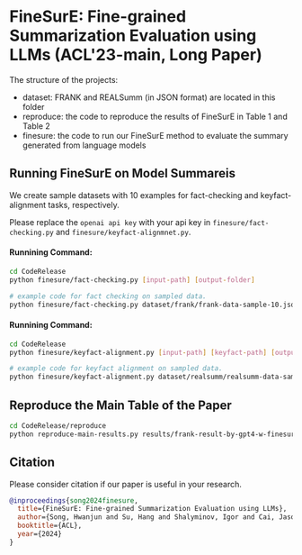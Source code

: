 # FineSurE: Fine-grained Summarization Evaluation using LLMs (ACL'23-main, Long Paper)

The structure of the projects:
- dataset: FRANK and REALSumm (in JSON format) are located in this folder
- reproduce: the code to reproduce the results of FineSurE in Table 1 and Table 2 
- finesure: the code to run our FineSurE method to evaluate the summary generated from language models

## Running FineSurE on Model Summareis

We create sample datasets with 10 examples for fact-checking and keyfact-alignment tasks, respectively.

Please replace the ```openai api key``` with your api key in ```finesure/fact-checking.py``` and ```finesure/keyfact-alignmnet.py```.

#### Runnining Command:
```bash
cd CodeRelease
python finesure/fact-checking.py [input-path] [output-folder]

# example code for fact checking on sampled data.
python finesure/fact-checking.py dataset/frank/frank-data-sample-10.json result/fact-checking
```

#### Runnining Command:
```bash
cd CodeRelease
python finesure/keyfact-alignment.py [input-path] [keyfact-path] [output-folder]

# example code for keyfact alignment on sampled data.
python finesure/keyfact-alignment.py dataset/realsumm/realsumm-data-sample-10.json dataset/realsumm/human-keyfact-list.json result/keyfact-alignment
```

## Reproduce the Main Table of the Paper

```bash
cd CodeRelease/reproduce
python reproduce-main-results.py results/frank-result-by-gpt4-w-finesure.json results/realsumm-result-by-gpt4-w-finesure.json
```


## Citation

Please consider citation if our paper is useful in your research.

```BibTeX
@inproceedings{song2024finesure,
  title={FineSurE: Fine-grained Summarization Evaluation using LLMs},
  author={Song, Hwanjun and Su, Hang and Shalyminov, Igor and Cai, Jason and Mansour, Saab},
  booktitle={ACL},
  year={2024}
}
```
